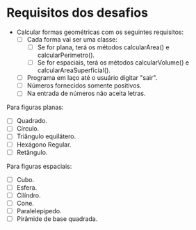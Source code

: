 # Requisitos dos desafios

- Calcular formas geométricas com os seguintes requisitos:
  - [ ] Cada forma vai ser uma classe:
    - [ ] Se for plana, terá os métodos calcularArea() e calcularPerimetro().
    - [ ] Se for espaciais, terá os métodos calcularVolume() e calcularAreaSuperficial().
  - [ ] Programa em laço até o usuário digitar "sair".
  - [ ] Números fornecidos somente positivos.
  - [ ] Na entrada de números não aceita letras.

Para figuras planas:
- [ ] Quadrado.
- [ ] Círculo.
- [ ] Triângulo equilátero.
- [ ] Hexágono Regular.
- [ ] Retângulo.

Para figuras espaciais:
- [ ] Cubo.
- [ ] Esfera.
- [ ] Cilíndro.
- [ ] Cone.
- [ ] Paralelepipedo.
- [ ] Pirâmide de base quadrada.